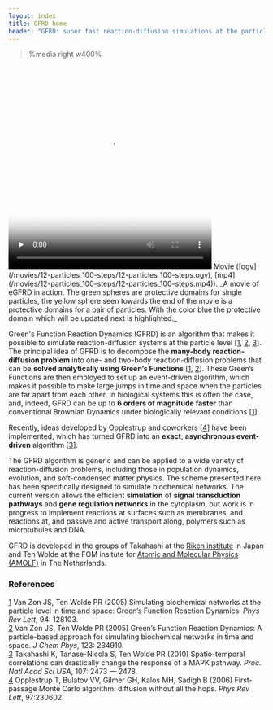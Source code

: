 ```yaml
---
layout: index
title: GFRD home
header: "GFRD: super fast reaction-diffusion simulations at the particle level" 
---
```


>%media right w400%
<video class="video" poster="/movies/12-particles_100-steps/step.0201.png" width="400" height="400" controls preload="none">
  <source src="http://uploadsrv.amolf.nl/uploads/uyr76h4q78miedema137a/12-particles_100-steps.ogv" type='video/ogg; codecs="theora, vorbis"'></source>
  <source src="/movies/12-particles_100-steps/12-particles_100-steps.ogv" type='video/ogg; codecs="theora, vorbis"'></source>
  <source src="http://github.com/downloads/thomie/gfrd.github.com/12-particles_100-steps.ogv" type='video/ogg; codecs="theora, vorbis"'></source>
  <source src="/movies/12-particles_100-steps/12-particles_100-steps.mp4" type='video/mp4; codecs="avc1.42E01E, mp4a.40.2"'/>
</video>  
Movie ([ogv](/movies/12-particles_100-steps/12-particles_100-steps.ogv), [mp4](/movies/12-particles_100-steps/12-particles_100-steps.mp4)). _A movie of eGFRD in action. The green spheres are protective domains for single particles, the yellow sphere seen towards the end of the movie is a protective domains for a pair of particles. With the color blue the protective domain which will be updated next is highlighted._

Green's Function Reaction Dynamics (GFRD) is an algorithm that makes it possible to simulate reaction-diffusion systems at the particle level [[1](#1), [2](#2), [3](#3)]. The principal idea of GFRD is to decompose the **many-body reaction-diffusion problem** into one- and two-body reaction-diffusion problems that can be **solved analytically using Green’s Functions** [[1](#1), [2](#2)]. These Green’s Functions are then employed to set up an event-driven algorithm, which makes it possible to make large jumps in time and space when the particles are far apart from each other. In biological systems this is often the case, and, indeed, GFRD can be up to **6 orders of magnitude faster** than conventional Brownian Dynamics under biologically relevant conditions [[1](#1)].

Recently, ideas developed by Opplestrup and coworkers [[4](#4)] have been implemented, which has turned GFRD into an **exact**, **asynchronous event-driven** algorithm [[3](#3)].

The GFRD algorithm is generic and can be applied to a wide variety of reaction-diffusion problems, including those in population dynamics, evolution, and soft-condensed matter physics. The scheme presented here has been specifically designed to simulate biochemical networks. The current version allows the efficient **simulation** of **signal transduction pathways** and **gene regulation networks** in the cytoplasm, but work is in progress to implement reactions at surfaces such as membranes, and reactions at, and passive and active transport along, polymers such as microtubules and DNA.

GFRD is developed in the groups of Takahashi at the [Riken institute](http://www.riken.jp) in Japan and Ten Wolde at the FOM insitute for [Atomic and Molecular Physics (AMOLF)](http://www.amolf.nl) in The Netherlands.

### References
[1](id:1) Van Zon JS, Ten Wolde PR (2005) Simulating biochemical networks at the particle level in time and space: Green’s Function Reaction Dynamics. _Phys Rev Lett_, 94: 128103.  
[2](id:2) Van Zon JS,  Ten Wolde PR (2005) Green’s Function Reaction Dynamics: A particle-based approach for simulating biochemical networks in time and space. _J Chem Phys_, 123: 234910.  
[3](id:3) Takahashi K, Tanase-Nicola S, Ten Wolde PR (2010) Spatio-temporal correlations can drastically change the response of a MAPK pathway. _Proc. Natl Acad Sci USA_, 107: 2473 — 2478.  
[4](id:4) Opplestrup T, Bulatov VV, Gilmer GH, Kalos MH, Sadigh B (2006) First-passage Monte Carlo algorithm: diffusion without all the hops. _Phys Rev Lett_, 97:230602.
